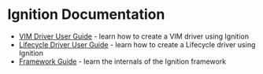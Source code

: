 # Ignition Documentation

- [VIM Driver User Guide](./userguides/vim_driver.md) - learn how to create a VIM driver using Ignition
- [Lifecycle Driver User Guide](./userguides/lifecycle_driver.md) - learn how to create a Lifecycle driver using Ignition
- [Framework Guide](./framework/index.md) - learn the internals of the Ignition framework
